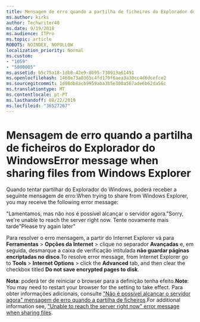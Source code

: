 ```yaml
---
title: Mensagem de erro quando a partilha de ficheiros do Explorador do Windows
ms.author: kirks
author: Techwriter40
ms.date: 9/19/2018
ms.audience: ITPro
ms.topic: article
ROBOTS: NOINDEX, NOFOLLOW
localization_priority: Normal
ms.custom:
- "1059"
- "5800005"
ms.assetid: b5c75a18-1db8-42e9-8b95-730913a61491
ms.openlocfilehash: 1460a73a0365c4fd170f6aea3a30cc4d6dcefce2
ms.sourcegitcommit: 1d98db8acb9959aba3b5e308a567ade6b62da56c
ms.translationtype: MT
ms.contentlocale: pt-PT
ms.lasthandoff: 08/22/2019
ms.locfileid: "36527267"
---
```

# <a name="error-message-when-sharing-files-from-windows-explorer"></a><span data-ttu-id="f3b33-102">Mensagem de erro quando a partilha de ficheiros do Explorador do Windows</span><span class="sxs-lookup"><span data-stu-id="f3b33-102">Error message when sharing files from Windows Explorer</span></span>

<span data-ttu-id="f3b33-103">Quando tentar partilhar do Explorador do Windows, poderá receber a seguinte mensagem de erro:</span><span class="sxs-lookup"><span data-stu-id="f3b33-103">When trying to share from Windows Explorer, you may receive the following error message:</span></span>
  
<span data-ttu-id="f3b33-104">"Lamentamos, mas não nos é possível alcançar o servidor agora.</span><span class="sxs-lookup"><span data-stu-id="f3b33-104">"Sorry, we're unable to reach the server right now.</span></span> <span data-ttu-id="f3b33-105">Tente novamente mais tarde"</span><span class="sxs-lookup"><span data-stu-id="f3b33-105">Please try again later"</span></span>
  
<span data-ttu-id="f3b33-106">Para resolver o erro mensagem, a partir do Internet Explorer vá para **Ferramentas** \> **Opções da Internet** \> clique no separador **Avançadas** e, em seguida, desmarque a caixa de verificação intitulada **não guardar páginas encriptadas no disco**.</span><span class="sxs-lookup"><span data-stu-id="f3b33-106">To resolve error message, from Internet Explorer go to **Tools** \> **Internet Options** \> click the **Advanced** tab, and then clear the checkbox titled **Do not save encrypted pages to disk**.</span></span>
  
 <span data-ttu-id="f3b33-107">**Nota**: poderá ter de reiniciar o browser para a definição tenha efeito.</span><span class="sxs-lookup"><span data-stu-id="f3b33-107">**Note**: You may need to restart your browser for the setting to take effect.</span></span> <span data-ttu-id="f3b33-108">Para obter informações adicionais, consulte ["Não é possível alcançar o servidor agora" mensagem de erro quando a partilha de ficheiros](https://go.microsoft.com/fwlink/?linkid=2022914).</span><span class="sxs-lookup"><span data-stu-id="f3b33-108">For additional information see, ["Unable to reach the server right now" error message when sharing files](https://go.microsoft.com/fwlink/?linkid=2022914).</span></span>
  